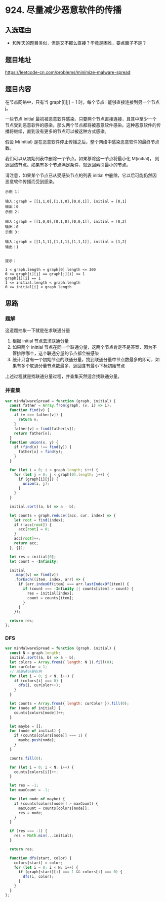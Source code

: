 # 924. 尽量减少恶意软件的传播

## 入选理由

- 和昨天的题目类似，但是又不那么直接？毕竟是困难，要点面子不是？

## 题目地址

https://leetcode-cn.com/problems/minimize-malware-spread

## 题目内容

在节点网络中，只有当 graph[i][j] = 1 时，每个节点 i 能够直接连接到另一个节点 j。

一些节点 initial 最初被恶意软件感染。只要两个节点直接连接，且其中至少一个节点受到恶意软件的感染，那么两个节点都将被恶意软件感染。这种恶意软件的传播将继续，直到没有更多的节点可以被这种方式感染。

假设 M(initial) 是在恶意软件停止传播之后，整个网络中感染恶意软件的最终节点数。

我们可以从初始列表中删除一个节点。如果移除这一节点将最小化 M(initial)， 则返回该节点。如果有多个节点满足条件，就返回索引最小的节点。

请注意，如果某个节点已从受感染节点的列表 initial 中删除，它以后可能仍然因恶意软件传播而受到感染。

```
示例 1：

输入：graph = [[1,1,0],[1,1,0],[0,0,1]], initial = [0,1]
输出：0
示例 2：

输入：graph = [[1,0,0],[0,1,0],[0,0,1]], initial = [0,2]
输出：0
示例 3：

输入：graph = [[1,1,1],[1,1,1],[1,1,1]], initial = [1,2]
输出：1


提示：

1 < graph.length = graph[0].length <= 300
0 <= graph[i][j] == graph[j][i] <= 1
graph[i][i] == 1
1 <= initial.length < graph.length
0 <= initial[i] < graph.length
```

## 思路

### 题解

这道题抽象一下就是在求联通分量

1. 根据 initial 节点去求联通分量
2. 如果两个 inittial 节点在同一个联通分量，这两个节点肯定不是答案，因为不管排除哪个，这个联通分量的节点都会被感染
3. 统计只含有一个初始节点的联通分量，找到联通分量中节点数最多的即可，如果有多个联通分量节点数最多，返回含有最小下标初始节点

上述过程就是找联通分量过程，并查集天然适合找联通分量。

### 并查集

```js
var minMalwareSpread = function (graph, initial) {
  const father = Array.from(graph, (v, i) => i);
  function find(v) {
    if (v === father[v]) {
      return v;
    }
    father[v] = find(father[v]);
    return father[v];
  }
  function union(x, y) {
    if (find(x) !== find(y)) {
      father[x] = find(y);
    }
  }

  for (let i = 0; i < graph.length; i++) {
    for (let j = 0; j < graph[0].length; j++) {
      if (graph[i][j]) {
        union(i, j);
      }
    }
  }

  initial.sort((a, b) => a - b);

  let counts = graph.reduce((acc, cur, index) => {
    let root = find(index);
    if (!acc[root]) {
      acc[root] = 0;
    }
    acc[root]++;
    return acc;
  }, {});

  let res = initial[0];
  let count = -Infinity;

  initial
    .map((v) => find(v))
    .forEach((item, index, arr) => {
      if (arr.indexOf(item) === arr.lastIndexOf(item)) {
        if (count === -Infinity || counts[item] > count) {
          res = initial[index];
          count = counts[item];
        }
      }
    });

  return res;
};
```

### DFS

```js
var minMalwareSpread = function (graph, initial) {
  const N = graph.length;
  initial.sort((a, b) => a - b);
  let colors = Array.from({ length: N }).fill(0);
  let curColor = 1;
  // 给联通分量标色
  for (let i = 0; i < N; i++) {
    if (colors[i] === 0) {
      dfs(i, curColor++);
    }
  }

  let counts = Array.from({ length: curColor }).fill(0);
  for (node of initial) {
    counts[colors[node]]++;
  }

  let maybe = [];
  for (node of initial) {
    if (counts[colors[node]] === 1) {
      maybe.push(node);
    }
  }

  counts.fill(0);

  for (let i = 0; i < N; i++) {
    counts[colors[i]]++;
  }

  let res = -1;
  let maxCount = -1;

  for (let node of maybe) {
    if (counts[colors[node]] > maxCount) {
      maxCount = counts[colors[node]];
      res = node;
    }
  }

  if (res === -1) {
    res = Math.min(...initial);
  }

  return res;

  function dfs(start, color) {
    colors[start] = color;
    for (let i = 0; i < N; i++) {
      if (graph[start][i] === 1 && colors[i] === 0) {
        dfs(i, color);
      }
    }
  }
};
```

